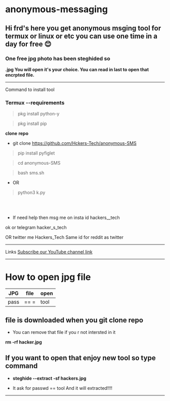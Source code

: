 # anonymous-messaging
## Hi frd's here you get anonymous msging tool for termux or linux or etc you can use one time in a day for free 😊
### One free jpg photo has been steghided so

**.jpg You will open it's your choice. You can read in last to open that encrpted file.**

---

Command to install tool

### Termux --requirements
>pkg install python-y 

>pkg install pip


**clone** **repo**


- git clone https://github.com/Hckers-Tech/anonymous-SMS




>pip install pyfiglet

>cd anonymous-SMS




>bash sms.sh


- OR
>python3 k.py

<br>
</br>


- If need help then msg me on insta id hackers__tech 

ok or telegram hacker_s_tech 


OR twitter me Hackers_Tech 
Same id for reddit as twitter


---
Links
[Subscribe our YouTube channel link](https://youtube.com/channel/UCEX1r_jZouOOpKY7DiWIR6A)


---


# How to open jpg file
|JPG |file |open |
|--- |--- |--- |
|pass|== =|tool|
## file is downloaded when you git clone repo 
- You can remove that file if you r not intersted in it

**rm -rf hacker.jpg**

## If you want to open that enjoy new tool so type command
- **steghide --extract -sf hackers.jpg**

- It ask for passwd == tool
And it will extracted!!!!

---
